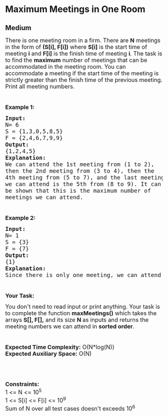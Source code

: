 # Maximum Meetings in One Room
## Medium 
<div class="problem-statement">
                <p></p><p><span style="font-size:18px">There is one meeting room in a firm. There are&nbsp;<strong>N</strong>&nbsp;meetings in the form of&nbsp;<strong>(S[i], F[i])</strong>&nbsp;where&nbsp;<strong>S[i]</strong>&nbsp;is the start time of meeting&nbsp;<strong>i</strong>&nbsp;and&nbsp;<strong>F[i]</strong>&nbsp;is the finish time of meeting&nbsp;<strong>i</strong>. The task is to find the <strong>maximum</strong> number of meetings that can be accommodated in the meeting room. You can accommodate a meeting if the start time of the meeting is strictly greater than the finish&nbsp;time of the previous meeting. Print all meeting numbers.</span></p>

<p>&nbsp;</p>

<p><strong><span style="font-size:18px">Example 1:</span></strong></p>

<pre><strong><span style="font-size:18px">Input:
</span></strong><span style="font-size:18px">N= 6
S = {1,3,0,5,8,5}
F = {2,4,6,7,9,9} </span><strong><span style="font-size:18px">
Output:
</span></strong><span style="font-size:18px">{1,2,4,5}</span><strong><span style="font-size:18px">
Explanation:
</span></strong><span style="font-size:18px">We can attend the 1st meeting from (1 to 2),
then the 2nd meeting from (3 to 4), then the
4th meeting from (5 to 7), and the last meeting
we can attend is the 5th from (8 to 9). It can
be shown that this is the maximum number of
meetings we can attend.</span></pre>

<p>&nbsp;</p>

<p><strong><span style="font-size:18px">Example 2:</span></strong></p>

<pre><strong><span style="font-size:18px">Input:</span></strong>
<span style="font-size:18px">N= 1
S = {3}
F = {7}</span>
<strong><span style="font-size:18px">Output:</span></strong>
<span style="font-size:18px">{1}</span>
<strong><span style="font-size:18px">Explanation:</span></strong>
<span style="font-size:18px">Since there is only one meeting, we can attend the meeting.</span></pre>

<p>&nbsp;</p>

<p><span style="font-size:18px"><strong>Your Task:</strong></span></p>

<p><span style="font-size:18px">You don't need to read input or print anything. Your task is to complete the function <strong>maxMeetings()</strong>&nbsp;which takes the arrays <strong>S[], F[],</strong>&nbsp;and its size <strong>N&nbsp;</strong>as inputs and returns the meeting numbers we can attend in <strong>sorted order</strong>.</span></p>

<p>&nbsp;</p>

<p><span style="font-size:18px"><strong>Expected Time Complexity:</strong>&nbsp;O(N*log(N))<br>
<strong>Expected Auxiliary Space:</strong>&nbsp;O(N)</span></p>

<p>&nbsp;</p>

<p>&nbsp;</p>

<p><span style="font-size:18px"><strong>Constraints:</strong><br>
1 &lt;= N&nbsp;&lt;= 10<sup>5</sup><br>
1 &lt;= S[i] &lt;= F[i] &lt;= 10<sup>9</sup><br>
Sum of N over all test cases doesn't exceeds 10<sup>6</sup></span></p>
 <p></p>
            </div>
